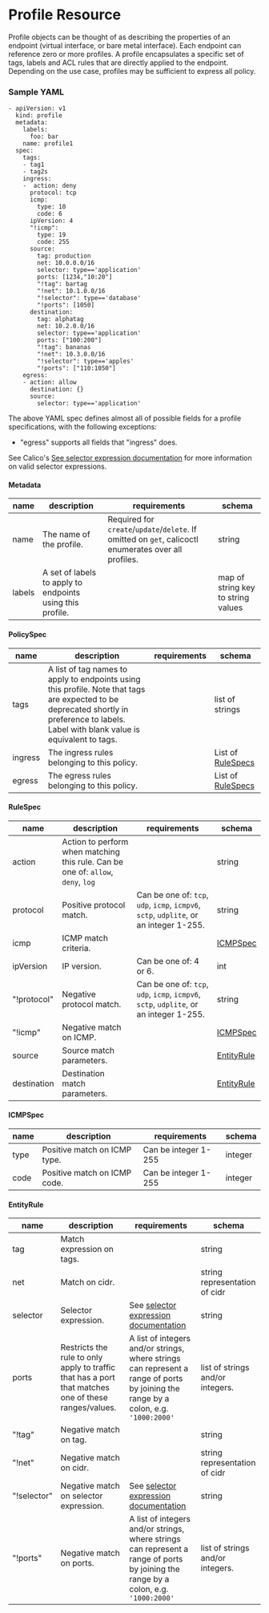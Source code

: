 # Profile Resource
Profile objects can be thought of as describing the properties of an endpoint (virtual interface, or bare metal interface).  Each endpoint can reference zero or more profiles.  A profile encapsulates a specific set of tags, labels and ACL rules that are directly applied to the endpoint.  Depending on the use case, profiles may be sufficient to express all policy.

### Sample YAML
```
- apiVersion: v1
  kind: profile
  metadata:
    labels:
      foo: bar
    name: profile1
  spec:
    tags:
    - tag1
    - tag2s
    ingress:
    -  action: deny
      protocol: tcp
      icmp:
        type: 10
        code: 6
      ipVersion: 4
      "!icmp":
        type: 19
        code: 255
      source:
        tag: production
        net: 10.0.0.0/16
        selector: type=='application'
        ports: [1234,"10:20"]
        "!tag": bartag
        "!net": 10.1.0.0/16
        "!selector": type=='database'
        "!ports": [1050]
      destination:
        tag: alphatag
        net: 10.2.0.0/16
        selector: type=='application'
        ports: ["100:200"]
        "!tag": bananas
        "!net": 10.3.0.0/16
        "!selector": type=='apples'
        "!ports": ["110:1050"]
    egress:
    - action: allow
      destination: {}
      source:
        selector: type=='application'
```
The above YAML spec defines almost all of possible fields for a profile specifications, with the following exceptions:
- "egress" supports all fields that "ingress" does.

See Calico's [See selector expression documentation](http://docs.projectcalico.org/en/latest/etcd-data-model.html#tiered-security-policy) for more information on valid selector expressions.


#### Metadata
| name   | description  | requirements                  | schema |
|--------|--------------|-------------------------------|--------|
| name   | The name of the profile. | Required for `create`/`update`/`delete`. If omitted on `get`, calicoctl enumerates over all profiles. | string |
| labels | A set of labels to apply to endpoints using this profile. |  | map of string key to string values |

#### PolicySpec
| name     | description                                                          | requirements | schema |
|----------|----------------------------------------------------------------------|--------------|--------|
| tags    | A list of tag names to apply to endpoints using this profile. Note that tags are expected to be deprecated shortly in preference to labels. Label with blank value is equivalent to tags. | | list of strings |
| ingress  | The ingress rules belonging to this policy.                          | | List of [RuleSpecs](#rulespec) |
| egress   | The egress rules belonging to this policy.                           | | List of [RuleSpecs](#rulespec)  |

#### RuleSpec
| name        | description                                | requirements | schema |
|-------------|--------------------------------------------|----------------|--------|
| action      | Action to perform when matching this rule.  Can be one of: `allow`, `deny`, `log` |  | string |
| protocol    | Positive protocol match.  | Can be one of: `tcp`, `udp`, `icmp`, `icmpv6`, `sctp`, `udplite`, or an integer 1-255. | string |
| icmp        | ICMP match criteria.     | | [ICMPSpec](#icmpspec) |
| ipVersion   | IP version.              | Can be one of: 4 or 6. | int |
| "!protocol" | Negative protocol match. | Can be one of: `tcp`, `udp`, `icmp`, `icmpv6`, `sctp`, `udplite`, or an integer 1-255. | string |
| "!icmp"     | Negative match on ICMP. | | [ICMPSpec](#icmpspec) |
| source      | Source match parameters. |  | [EntityRule](#entityrule) |
| destination | Destination match parameters. |  | [EntityRule](#entityrule) |

#### ICMPSpec
| name | description                  | requirements         | schema  |
|------|------------------------------|----------------------|---------|
| type | Positive match on ICMP type. | Can be integer 1-255 | integer |
| code | Positive match on ICMP code. | Can be integer 1-255 | integer |

#### EntityRule
| name        | description                                | requirements                  | schema |
|-------------|--------------------------------------------|----------------|--------|
| tag      | Match expression on tags.                   |  | string |
| net    | Match on cidr. |  | string representation of cidr |
| selector    | Selector expression. | See [selector expression documentation](http://docs.projectcalico.org/en/latest/etcd-data-model.html#tiered-security-policy) | string |
| ports | Restricts the rule to only apply to traffic that has a port that matches one of these ranges/values. | A list of integers and/or strings, where strings can represent a range of ports by joining the range by a colon, e.g. `'1000:2000'` | list of strings and/or integers. |
| "!tag" | Negative match on tag. |  | string |
| "!net" | Negative match on cidr. | | string representation of cidr |
| "!selector" | Negative match on selector expression. | See [selector expression documentation](http://docs.projectcalico.org/en/latest/etcd-data-model.html#tiered-security-policy) | string |
| "!ports"      | Negative match on ports. | A list of integers and/or strings, where strings can represent a range of ports by joining the range by a colon, e.g. `'1000:2000'` | list of strings and/or integers. |
